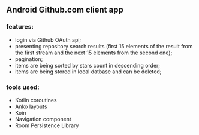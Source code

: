## Android Github.com client app
### features:
- login via Github OAuth api;
- presenting repository search results (first 15 elements of the result from the first stream and the next 15 elements from the second one);
- pagination;
- items are being sorted by stars count in descending order;
- items are being stored in local datbase and can be deleted;

### tools used:
 - Kotlin coroutines
 - Anko layouts
 - Koin 
 - Navigation component
 - Room Persistence Library
 
